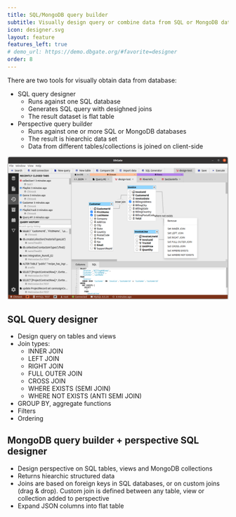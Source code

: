 ```yaml
---
title: SQL/MongoDB query builder
subtitle: Visually design query or combine data from SQL or MongoDB databases
icon: designer.svg
layout: feature
features_left: true
# demo_url: https://demo.dbgate.org/#favorite=designer
order: 8
---
```


There are two tools for visually obtain data from database:
- SQL query designer
  - Runs against one SQL database
  - Generates SQL query with desighned joins
  - The result dataset is flat table
- Perspective query builder
  - Runs against one or more SQL or MongoDB databases
  - The result is hiearchic data set
  - Data from different tables/collections is joined on client-side

![Query designer](/assets/screenshots/querydesigner.png)

## SQL Query designer

- Design query on tables and views
- Join types:
  * INNER JOIN
  * LEFT JOIN
  * RIGHT JOIN
  * FULL OUTER JOIN
  * CROSS JOIN
  * WHERE EXISTS (SEMI JOIN)
  * WHERE NOT EXISTS (ANTI SEMI JOIN)
- GROUP BY, aggregate functions
- Filters
- Ordering
 
## MongoDB query builder + perspective SQL designer

- Design perspective on SQL tables, views and MongoDB collections
- Returns hiearchic structured data
- Joins are based on foreign keys in SQL databases, or on custom joins (drag & drop). Custom join is defined between any table, view or collection added to perspective
- Expand JSON columns into flat table
